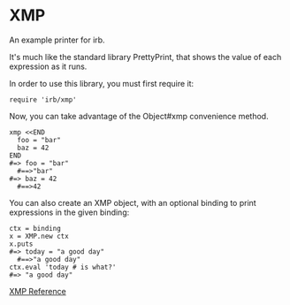 # XMP

An example printer for irb.

It's much like the standard library PrettyPrint, that shows the value of each
expression as it runs.

In order to use this library, you must first require it:

    require 'irb/xmp'

Now, you can take advantage of the Object#xmp convenience method.

    xmp <<END
      foo = "bar"
      baz = 42
    END
    #=> foo = "bar"
      #==>"bar"
    #=> baz = 42
      #==>42

You can also create an XMP object, with an optional binding to print
expressions in the given binding:

    ctx = binding
    x = XMP.new ctx
    x.puts
    #=> today = "a good day"
      #==>"a good day"
    ctx.eval 'today # is what?'
    #=> "a good day"

[XMP Reference](https://ruby-doc.org/stdlib-2.6/libdoc/irb/rdoc/XMP.html)

